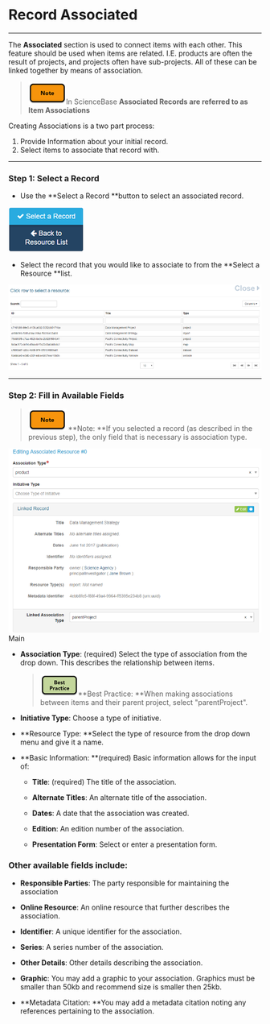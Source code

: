 # Record Associated

---

The **Associated** section is used to connect items with each other. This feature should be used when items are related. I.E. products are often the result of projects, and projects often have sub-projects. All of these can be linked together by means of association.

> ![](/assets/note_small.png)In ScienceBase **Associated Records **are referred to as** Item Associations**

Creating Associations is a two part process:

1. Provide Information about your initial record.
2. Select items to associate that record with.

---

### Step 1: Select a Record

* Use the **Select a Record **button to select an associated record.

![](/assets/select_a_record_button.png)

* Select the record that you would like to associate to from the **Select a Resource **list.

![](/assets/select_a_resource_window.png)

---

### Step 2: Fill in Available Fields

> ![](/assets/note_small.png) **Note: **If you selected a record \(as described in the previous step\), the only field that is necessary is association type.

![](/assets/associate.png)Main 

* **Association Type**: \(required\) Select the type of association from the drop down. This describes the relationship between items.

  > ![](/assets/best_practice_small.png)**Best Practice: **When making associations between items and their parent project, select "parentProject".

* **Initiative Type**: Choose a type of initiative.

* **Resource Type: **Select the type of resource from the drop down menu and give it a name.

* **Basic Information: **\(required\) Basic information allows for the input of:

  * **Title**: \(required\) The title of the association.

  * **Alternate Titles**: An alternate title of the association.

  * **Dates**: A date that the association was created.

  * **Edition**: An edition number of the association.

  * **Presentation Form**: Select or enter a presentation form.

### **Other available fields include:**

* **Responsible Parties**: The party responsible for maintaining the association

* **Online Resource**: An online resource that further describes the association.

* **Identifier**: A unique identifier for the association.

* **Series**: A series number of the association.

* **Other Details**: Other details describing the association.

* **Graphic**: You may add a graphic to your association. Graphics must be smaller than 50kb  and recommend size is smaller then 25kb.

* **Metadata Citation: **You may add a metadata citation noting any references pertaining to the association.



